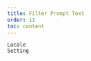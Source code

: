 ```yaml
---
title: Filter Prompt Text
order: 11
toc: content
---
```


<code src='../examples/FilterLocale.tsx' description='`locale` is used to change prompt text settings.'>Locale Setting</code>
